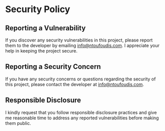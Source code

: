 # Security Policy

## Reporting a Vulnerability

If you discover any security vulnerabilities in this project, please report them to the developer by emailing [info@ntoufoudis.com](mailto:info@ntoufoudis.com). I appreciate your help in keeping the project secure.

## Reporting a Security Concern

If you have any security concerns or questions regarding the security of this project, please contact the developer at [info@ntoufoudis.com](mailto:info@ntoufoudis.com).

## Responsible Disclosure

I kindly request that you follow responsible disclosure practices and give me reasonable time to address any reported vulnerabilities before making them public.
